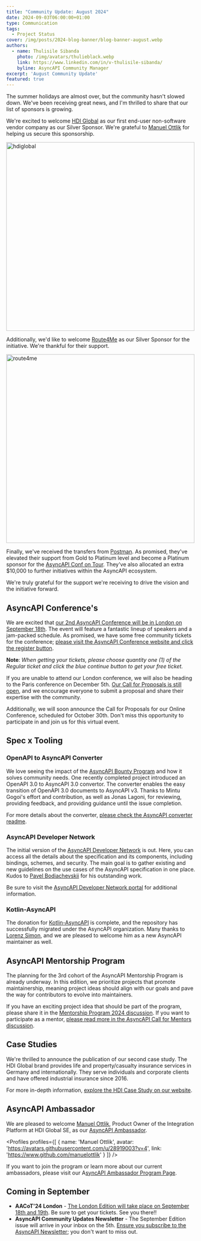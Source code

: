 ```yaml
---
title: "Community Update: August 2024"
date: 2024-09-03T06:00:00+01:00
type: Communication
tags:
  - Project Status
cover: /img/posts/2024-blog-banner/blog-banner-august.webp
authors:
  - name: Thulisile Sibanda
    photo: /img/avatars/thulieblack.webp
    link: https://www.linkedin.com/in/v-thulisile-sibanda/
    byline: AsyncAPI Community Manager
excerpt: 'August Community Update'
featured: true
---
```


The summer holidays are almost over, but the community hasn't slowed down. We've been receiving great news, and I'm thrilled to share that our list of sponsors is growing.

We're excited to welcome [HDI Global](https://www.hdi.global/) as our first end-user non-software vendor company as our Silver Sponsor. We're grateful to [Manuel Ottlik](https://www.linkedin.com/in/manuelottlik) for helping us secure this sponsorship.

<a href='https://www.hdi.global/' target='_blank'>
<img src='/img/sponsors/hdi_logo.png' alt='hdiglobal' width='500px' />
</a>

Additionally, we'd like to welcome [Route4Me](https://www.route4me.com/) as our Silver Sponsor for the initiative. We're thankful for their support.

<a href='https://www.route4me.com/' target='_blank'>
<img src='/img/sponsors/route4me_logo.png' alt='route4me' width='500px' />
</a>

Finally, we've received the transfers from [Postman](https://www.postman.com/). As promised, they've elevated their support from Gold to Platinum level and become a Platinum sponsor for the [AsyncAPI Conf on Tour](https://conference.asyncapi.com/). They've also allocated an extra $10,000 to further initiatives within the AsyncAPI ecosystem.

We're truly grateful for the support we're receiving to drive the vision and the initiative forward.


## AsyncAPI Conference's

We are excited that [our 2nd AsyncAPI Conference will be in London on September 18th](https://conference.asyncapi.com/venue/London). The event will feature a fantastic lineup of speakers and a jam-packed schedule. 
As promised, we have some free community tickets for the conference; [please visit the AsyncAPI Conference website and click the register button](https://conference.asyncapi.com/). 

**Note**: *When getting your tickets, please choose quantity one (1) of the Regular ticket and click the blue continue button to get your free ticket.*

If you are unable to attend our London conference, we will also be heading to the Paris conference on December 5th. [Our Call for Proposals is still open](https://conference.asyncapi.com/venue/Paris), and we encourage everyone to submit a proposal and share their expertise with the community. 

Additionally, we will soon announce the Call for Proposals for our Online Conference, scheduled for October 30th. Don't miss this opportunity to participate in and join us for this virtual event.

## Spec x Tooling

### OpenAPI to AsyncAPI Converter
We love seeing the impact of the [AsyncAPI Bounty Program](https://github.com/orgs/asyncapi/projects/36/?pane=info) and how it solves community needs. One recently completed project introduced an OpenAPI 3.0 to AsyncAPI 3.0 convertor. The converter enables the easy transition of OpenAPI 3.0 documents to AsyncAPI v3. Thanks to Mintu Gogoi's effort and contribution, as well as Jonas Lagoni, for reviewing, providing feedback, and providing guidance until the issue completion.

For more details about the converter, [please check the AsyncAPI converter readme](https://github.com/asyncapi/converter-js/blob/master/README.md#openapi-30-to-asyncapi-30-conversion).

### AsyncAPI Developer Network

The initial version of the [AsyncAPI Developer Network](https://asyncapi-developer-portal.netlify.app/) is out. Here, you can access all the details about the specification and its components, including bindings, schemes, and security. The main goal is to gather existing and new guidelines on the use cases of the AsyncAPI specification in one place. 
Kudos to [Pavel Bodiachevskii](https://www.linkedin.com/in/pavel-bo/) for his outstanding work.

Be sure to visit the [AsyncAPI Developer Network portal](https://asyncapi-developer-portal.netlify.app/) for additional information.

### Kotlin-AsyncAPI
The donation for [Kotlin-AsyncAPI](https://github.com/asyncapi/kotlin-asyncapi) is complete, and the repository has successfully migrated under the AsyncAPI organization. Many thanks to [Lorenz Simon](https://github.com/lorenzsimon), and we are pleased to welcome him as a new AsyncAPI maintainer as well.

## AsyncAPI Mentorship Program
The planning for the 3rd cohort of the AsyncAPI Mentorship Program is already underway. In this edition, we prioritize projects that promote maintainership, meaning project ideas should align with our goals and pave the way for contributors to evolve into maintainers.

If you have an exciting project idea that should be part of the program, please share it in the [Mentorship Program 2024 discussion](https://github.com/orgs/asyncapi/discussions/1361). If you want to participate as a mentor, [please read more in the AsyncAPI Call for Mentors discussion](https://github.com/orgs/asyncapi/discussions/1350).

## Case Studies
We're thrilled to announce the publication of our second case study. The HDI Global brand provides life and property/casualty insurance services in Germany and internationally. They serve individuals and corporate clients and have offered industrial insurance since 2016.

For more in-depth information, [explore the HDI Case Study on our website](https://www.asyncapi.com/casestudies/hdiglobal).


## AsyncAPI Ambassador

We are pleased to welcome [Manuel Ottlik](https://www.linkedin.com/in/manuelottlik), Product Owner of the Integration Platform at HDI Global SE, as our [AsyncAPI Ambassador](https://www.asyncapi.com/community/ambassadors/manuelottlik).

  <Profiles profiles={[
  {
    name: 'Manuel Ottlik',
    avatar: 'https://avatars.githubusercontent.com/u/28919003?v=4',
    link: 'https://www.github.com/manuelottlik'
  }
]} />

If you want to join the program or learn more about our current ambassadors, please visit our A[syncAPI Ambassador Program Page](https://www.asyncapi.com/community/ambassadors).

## Coming in September
- **AACoT'24 London** - [The London Edition will take place on September 18th and 19th](https://conference.asyncapi.com/venue/London). Be sure to get your tickets. See you there!!
- **AsyncAPI Community Updates Newsletter** - The September Edition issue will arrive in your inbox on the 5th. [Ensure you subscribe to the AsyncAPI Newsletter](https://www.asyncapi.com/newsletter); you don't want to miss out.